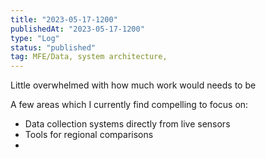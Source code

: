 ```yaml
---
title: "2023-05-17-1200"
publishedAt: "2023-05-17-1200"
type: "Log"
status: "published"
tag: MFE/Data, system architecture,
---
```


Little overwhelmed with how much work would needs to be

A few areas which I currently find compelling to focus on:

- Data collection systems directly from live sensors
- Tools for regional comparisons
-
